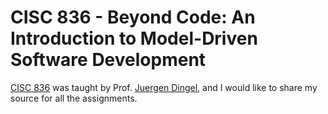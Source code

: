 # CISC 836 - Beyond Code: An Introduction to Model-Driven Software Development
[CISC 836](https://research.cs.queensu.ca/home/dingel/cisc836_F21/) was taught by Prof. [Juergen Dingel](https://research.cs.queensu.ca/home/dingel/), and I would like to share my source for all the assignments.
